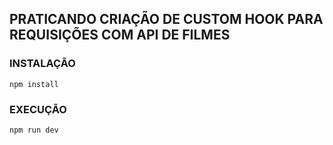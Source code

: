 ## PRATICANDO CRIAÇÃO DE CUSTOM HOOK PARA REQUISIÇÕES COM API DE FILMES

 ### INSTALAÇÃO
<code>npm install</code>

### EXECUÇÃO
<code>npm run dev</code>


